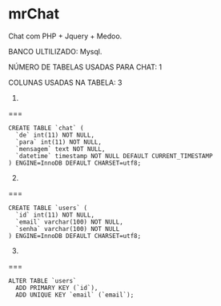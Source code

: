 # mrChat
Chat com PHP + Jquery + Medoo.


BANCO ULTILIZADO: Mysql.

NÚMERO DE TABELAS USADAS PARA CHAT: 1

COLUNAS USADAS NA TABELA: 3


1)
===
```
CREATE TABLE `chat` (
  `de` int(11) NOT NULL,
  `para` int(11) NOT NULL,
  `mensagem` text NOT NULL,
  `datetime` timestamp NOT NULL DEFAULT CURRENT_TIMESTAMP
) ENGINE=InnoDB DEFAULT CHARSET=utf8;

```


2)
===
```
CREATE TABLE `users` (
  `id` int(11) NOT NULL,
  `email` varchar(100) NOT NULL,
  `senha` varchar(100) NOT NULL
) ENGINE=InnoDB DEFAULT CHARSET=utf8;

```

3)
===
```
ALTER TABLE `users`
  ADD PRIMARY KEY (`id`),
  ADD UNIQUE KEY `email` (`email`);
```
